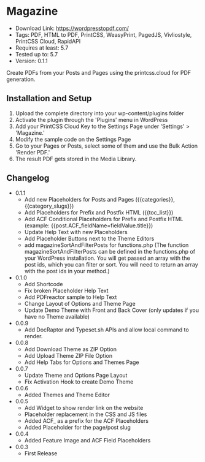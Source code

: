 # Magazine

* Download Link: https://wordpresstopdf.com/
* Tags: PDF, HTML to PDF, PrintCSS, WeasyPrint, PagedJS, Vivliostyle, PrintCSS Cloud, RapidAPI
* Requires at least: 5.7
* Tested up to: 5.7
* Version: 0.1.1

Create PDFs from your Posts and Pages using the printcss.cloud for PDF generation.

## Installation and Setup

1. Upload the complete directory into your wp-content/plugins folder
2. Activate the plugin through the 'Plugins' menu in WordPress
3. Add your PrintCSS Cloud Key to the Settings Page under 'Settings' > 'Magazine.'
4. Modify the sample code on the Settings Page
5. Go to your Pages or Posts, select some of them and use the Bulk Action 'Render PDF.'
6. The result PDF gets stored in the Media Library.

## Changelog

- 0.1.1
    - Add new Placeholders for Posts and Pages ({{categories}}, {{category_slugs}})
    - Add Placeholders for Prefix and Postfix HTML ({{toc_list}})
    - Add ACF Conditional Placeholders for Prefix and Postfix HTML (example: {{post.ACF_fieldName=fieldValue.title}})
    - Update Help Text with new Placeholders 
    - Add Placeholder Buttons next to the Theme Editors
    - add magazineSortAndFilterPosts for functions.php (The function magazineSortAndFilterPosts can be defined in the functions.php of your WordPress installation. You will get passed an array with the post ids, which you can filter or sort. You will need to return an array with the post ids in your method.)
- 0.1.0
    - Add Shortcode
    - Fix broken Placeholder Help Text
    - Add PDFreactor sample to Help Text
    - Change Layout of Options and Theme Page
    - Update Demo Theme with Front and Back Cover (only updates if you have no Theme available)
- 0.0.9
    - Add DocRaptor and Typeset.sh APIs and allow local command to render.
- 0.0.8
    - Add Download Theme as ZIP Option
    - Add Upload Theme ZIP File Option
    - Add Help Tabs for Options and Themes Page
- 0.0.7
    - Update Theme and Options Page Layout
    - Fix Activation Hook to create Demo Theme
- 0.0.6
    - Added Themes and Theme Editor
- 0.0.5 
    - Add Widget to show render link on the website
    - Placeholder replacement in the CSS and JS files
    - Added ACF_ as a prefix for the ACF Placeholders
    - Added Placeholder for the page/post slug
- 0.0.4 
    - Added Feature Image and ACF Field Placeholders
- 0.0.3 
    - First Release